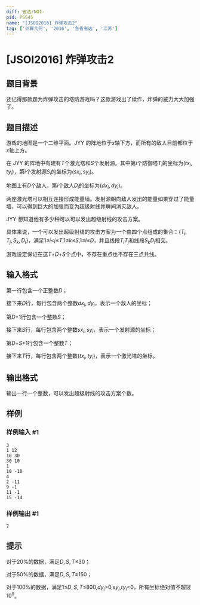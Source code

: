 ```yaml
---
diff: 省选/NOI-
pid: P5545
name: "[JSOI2016] 炸弹攻击2"
tag: ['计算几何', '2016', '各省省选', '江苏']
---
```

# [JSOI2016] 炸弹攻击2
## 题目背景

还记得那款题为炸弹攻击的塔防游戏吗？这款游戏出了续作，炸弹的威力大大加强了。
## 题目描述

游戏的地图是一个二维平面。JYY 的阵地位于$x$轴下方，而所有的敌人目前都位于$x$轴上方。

在 JYY 的阵地中有建有$T$个激光塔和$S$个发射源。其中第$i$个防御塔$T_i$的坐标为$(tx_i,ty_i)$，第$i$个发射源$S_i$的坐标为$(sx_i,sy_i)$。

地图上有$D$个敌人，第$i$个敌人$D_i$的坐标为$(dx_i,dy_i)$。

两座激光塔可以相互连接形成能量墙。发射源朝向敌人发出的能量如果穿过了能量墙，可以得到巨大的加强而变为超级射线并瞬间消灭敌人。

JYY 想知道他有多少种可以可以发出超级射线的攻击方案。

具体来说，一个可以发出超级射线的攻击方案为一个由四个点组成的集合：{$T_i,T_j,S_k,D_l$}，满足$1$$\leq$$i$$<$$j$$\leq$$T$$,$$1$$\leq$$k$$\leq$$S$$,$$1$$\leq$$l$$\leq$$D$，并且线段$T_iT_j$和线段$S_kD_l$相交。

游戏设定保证在这$T$$+$$D$$+$$S$个点中，不存在重点也不存在三点共线。
## 输入格式

第一行包含一个正整数$D$；

接下来$D$行，每行包含两个整数$dx_i,dy_i$，表示一个敌人的坐标；

第$D$$+$$1$行包含一个整数$S$；

接下来$S$行，每行包含两个整数$sx_i,sy_i$，表示一个发射源的坐标；

第$D$$+$$S$$+$$1$行包含一个整数$T$；

接下来$T$行，每行包含两个整数$(tx_i,ty_i)$，表示一个激光塔的坐标。
## 输出格式

输出一行一个整数，可以发出超级射线的攻击方案个数。
## 样例

### 样例输入 #1
```
3
1 12
10 30
30 10
1
10 -10
4
2 -11
9 -1
11 -1
15 -14
```
### 样例输出 #1
```
7
```
## 提示

对于$20$%的数据，满足$D,S,T$$\leq$$30$；

对于$50$%的数据，满足$D,S,T$$\leq$$150$；

对于$100$%的数据，满足$1$$\leq$$D,S,T$$\leq$$800$$,$$dy_i$$>$$0$$,$$sy_i$$,$$ty_i$$<$$0$，所有坐标绝对值不超过$10^9$。
